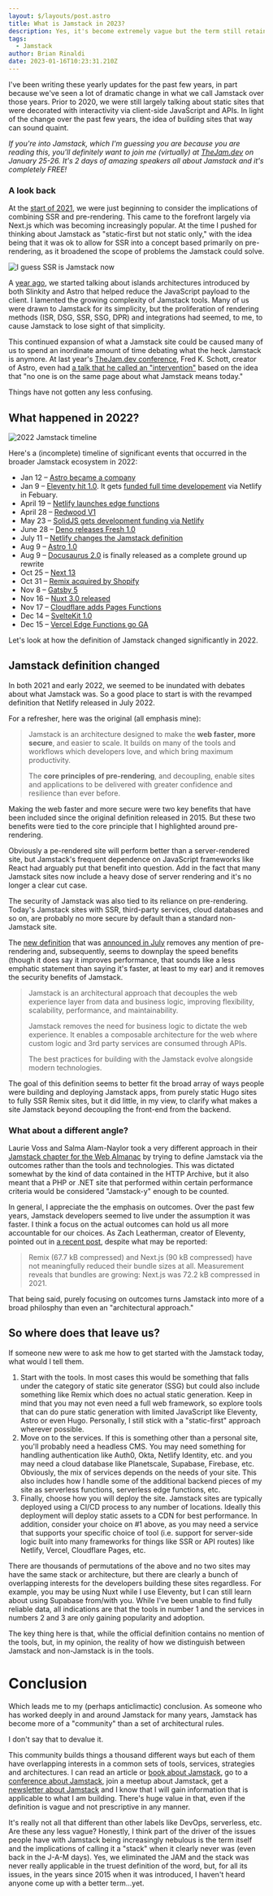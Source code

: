 ```yaml
---
layout: $/layouts/post.astro
title: What is Jamstack in 2023?
description: Yes, it's become extremely vague but the term still retains some value for developers.
tags:
  - Jamstack
author: Brian Rinaldi
date: 2023-01-16T10:23:31.210Z
---
```


I've been writing these yearly updates for the past few years, in part because we've seen a lot of dramatic change in what we call Jamstack over those years. Prior to 2020, we were still largely talking about static sites that were decorated with interactivity via client-side JavaScript and APIs. In light of the change over the past few years, the idea of building sites that way can sound quaint.

_If you're into Jamstack, which I'm guessing you are because you are reading this, you'll definitely want to join me (virtually) at [TheJam.dev](https://thejam.dev) on January 25-26. It's 2 days of amazing speakers all about Jamstack and it's completely FREE!_

### A look back

At the [start of 2021](https://remotesynthesis.com/blog/jamstack-in-2021/), we were just beginning to consider the implications of combining SSR and pre-rendering. This came to the forefront largely via Next.js which was becoming increasingly popular. At the time I pushed for thinking about Jamstack as "static-first but not static only," with the idea being that it was ok to allow for SSR into a concept based primarily on pre-rendering, as it broadened the scope of problems the Jamstack could solve.

![I guess SSR is Jamstack now](/images/posts/ssr-meme.jpg)

A [year ago](https://remotesynthesis.com/blog/jamstack-in-2022/), we started talking about islands architectures introduced by both Slinkity and Astro that helped reduce the JavaScript payload to the client. I lamented the growing complexity of Jamstack tools. Many of us were drawn to Jamstack for its simplicity, but the proliferation of rendering methods (ISR, DSG, SSR, SSG, DPR) and integrations had seemed, to me, to cause Jamstack to lose sight of that simplicity.

This continued expansion of what a Jamstack site could be caused many of us to spend an inordinate amount of time debating what the heck Jamstack is anymore. At last year's [TheJam.dev conference](https://cfe.dev/events/the-jam-2022/), Fred K. Schott, creator of Astro, even had [a talk that he called an "intervention"](https://cfe.dev/sessions/jamdev2022-what-is-jamstack/) based on the idea that "no one is on the same page about what Jamstack means today."

Things have not gotten any less confusing.

## What happened in 2022?

![2022 Jamstack timeline](/images/posts/2022-jamstack-timeline.jpg)

Here's a (incomplete) timeline of significant events that occurred in the broader Jamstack ecosystem in 2022:

* Jan 12 – [Astro became a company](https://astro.build/blog/the-astro-technology-company/)
* Jan 9 – [Eleventy hit 1.0](https://github.com/11ty/eleventy/releases/tag/v1.0.0). It gets [funded full time developement](https://www.11ty.dev/blog/eleventy-oss/) via Netlify in Febuary.
* April 19 – [Netlify launches edge functions](https://www.netlify.com/blog/announcing-serverless-compute-with-edge-functions/)
* April 28 – [Redwood V1](https://v1launchweek.redwoodjs.com/)
* May 23 – [SolidJS gets development funding via Netlify](https://dev.to/ryansolid/when-netlify-asks-you-to-full-time-oss-you-say-yes-5ccf)
* June 28 – [Deno releases Fresh 1.0]( https://deno.com/blog/fresh-is-stable)
* July 11 – [Netlify changes the Jamstack definition](https://www.netlify.com/blog/the-jamstack-definition-evolved/)
* Aug 9 – [Astro 1.0](https://astro.build/blog/astro-1/) 
* Aug 9 – [Docusaurus 2.0](https://docusaurus.io/blog/2022/08/01/announcing-docusaurus-2.0)  is finally released as a complete ground up rewrite
* Oct 25 – [Next 13](https://nextjs.org/blog/next-13)
* Oct 31 – [Remix acquired by Shopify](https://remix.run/blog/remixing-shopify)
* Nov 8 – [Gatsby 5](https://www.gatsbyjs.com/blog/gatsby-5/)
* Nov 16 – [Nuxt 3.0 released](https://nuxt.com/v3)
* Nov 17 – [Cloudflare adds Pages Functions](https://blog.cloudflare.com/pages-full-stack-frameworks/)
* Dec 14 – [SvelteKit 1.0](https://svelte.dev/blog/announcing-sveltekit-1.0)
* Dec 15 – [Vercel Edge Functions go GA](https://vercel.com/blog/edge-functions-generally-available)

Let's look at how the definition of Jamstack changed significantly in 2022.

## Jamstack definition changed

In both 2021 and early 2022, we seemed to be inundated with debates about what Jamstack was. So a good place to start is with the revamped definition that Netlify released in July 2022. 

For a refresher, here was the original (all emphasis mine):

> Jamstack is an architecture designed to make the **web faster, more secure**, and easier to scale. It builds on many of the tools and workflows which developers love, and which bring maximum productivity.
>
> The **core principles of pre-rendering**, and decoupling, enable sites and applications to be delivered with greater confidence and resilience than ever before. 

Making the web faster and more secure were two key benefits that have been included since the original definition released in 2015. But these two benefits were tied to the core principle that I highlighted around pre-rendering.

Obviously a pe-rendered site will perform better than a server-rendered site, but Jamstack's frequent dependence on JavaScript frameworks like React had arguably put that benefit into question. Add in the fact that many Jamstack sites now include a heavy dose of server rendering and it's no longer a clear cut case.

The security of Jamstack was also tied to its reliance on pre-rendering. Today's Jamstack sites with SSR, third-party services, cloud databases and so on, are probably no more secure by default than a standard non-Jamstack site.

The [new definition](https://www.netlify.com/blog/the-jamstack-definition-evolved/) that was [announced in July](https://www.netlify.com/blog/the-jamstack-definition-evolved/) removes any mention of pre-rendering and, subsequently, seems to downplay the speed benefits (though it does say it improves performance, that sounds like a less emphatic statement than saying it's faster, at least to my ear) and it removes the security benefits of Jamstack.

> Jamstack is an architectural approach that decouples the web experience layer from data and business logic, improving flexibility, scalability, performance, and maintainability.
>
> Jamstack removes the need for business logic to dictate the web experience. It enables a composable architecture for the web where custom logic and 3rd party services are consumed through APIs.
>
> The best practices for building with the Jamstack evolve alongside modern technologies.

The goal of this definition seems to better fit the broad array of ways people were building and deploying Jamstack apps, from purely static Hugo sites to fully SSR Remix sites, but it did little, in my view, to clarify what makes a site Jamstack beyond decoupling the front-end from the backend.

### What about a different angle?

Laurie Voss and Salma Alam-Naylor took a very different approach in their [Jamstack chapter for the Web Almanac](https://almanac.httparchive.org/en/2022/jamstack) by trying to define Jamstack via the outcomes rather than the tools and technologies. This was dictated somewhat by the kind of data contained in the HTTP Archive, but it also meant that a PHP or .NET site that performed within certain performance criteria would be considered "Jamstack-y" enough to be counted.

In general, I appreciate the the emphasis on outcomes. Over the past few years, Jamstack developers seemed to live under the assumption it was faster. I think a focus on the actual outcomes can hold us all more accountable for our choices. As Zach Leatherman, creator of Eleventy, pointed out in [a recent post](https://www.zachleat.com/web/javascript-community/), despite what may be reported:

>  Remix (67.7 kB compressed) and Next.js (90 kB compressed) have not meaningfully reduced their bundle sizes at all. Measurement reveals that bundles are growing: Next.js was 72.2 kB compressed in 2021.

That being said, purely focusing on outcomes turns Jamstack into more of a broad philosphy than even an "architectural approach."

## So where does that leave us?

If someone new were to ask me how to get started with the Jamstack today, what would I tell them.

1. Start with the tools. In most cases this would be something that falls under the category of static site generator (SSG) but could also include something like Remix which does no actual static generation. Keep in mind that you may not even need a full web framework, so explore tools that can do pure static generation with limited JavaScript like Eleventy, Astro or even Hugo. Personally, I still stick with a "static-first" approach wherever possible.
2. Move on to the services. If this is something other than a personal site, you'll probably need a headless CMS. You may need something for handling authentication like Auth0, Okta, Netlify Identity, etc. and you may need a cloud database like Planetscale, Supabase, Firebase, etc. Obviously, the mix of services depends on the needs of your site. This also includes how I handle some of the additional backend pieces of my site as serverless functions, serverless edge functions, etc.
3. Finally, choose how you will deploy the site. Jamstack sites are typically deployed using a CI/CD process to any number of locations. Ideally this deployment will deploy static assets to a CDN for best performance. In addition, consider your choice on #1 above, as you may need a service that supports your specific choice of tool (i.e. support for server-side logic built into many frameworks for things like SSR or API routes) like Netlify, Vercel, Cloudflare Pages, etc.

There are thousands of permutations of the above and no two sites may have the same stack or architecture, but there are clearly a bunch of overlapping interests for the developers building these sites regardless. For example, you may be using Nuxt while I use Eleventy, but I can still learn about using Supabase from/with you. While I've been unable to find fully reliable data, all indications are that the tools in number 1 and the services in numbers 2 and 3 are only gaining popularity and adoption.

The key thing here is that, while the official definition contains no mention of the tools, but, in my opinion, the reality of how we distinguish between Jamstack and non-Jamstack is in the tools.

# Conclusion

Which leads me to my (perhaps anticlimactic) conclusion. As someone who has worked deeply in and around Jamstack for many years, Jamstack has become more of a "community" than a set of architectural rules.

I don't say that to devalue it.

This community builds things a thousand different ways but each of them have overlapping interests in a common sets of tools, services, strategies and architectures. I can read an article or [book about Jamstack](https://www.manning.com/books/the-jamstack-book), go to a [conference about Jamstack](https://thejam.dev), join a meetup about Jamstack, get a [newsletter about Jamstack](https://jamstack.email) and I know that I will gain information that is applicable to what I am building. There's huge value in that, even if the definition is vague and not prescriptive in any manner.

It's really not all that different than other labels like DevOps, serverless, etc. Are these any less vague? Honestly, I think part of the driver of the issues people have with Jamstack being increasingly nebulous is the term itself and the implications of calling it a "stack" when it clearly never was (even back in the J-A-M days). Yes, we eliminated the JAM and the stack was never really applicable in the truest definition of the word, but, for all its issues, in the years since 2015 when it was introduced, I haven't heard anyone come up with a better term...yet.